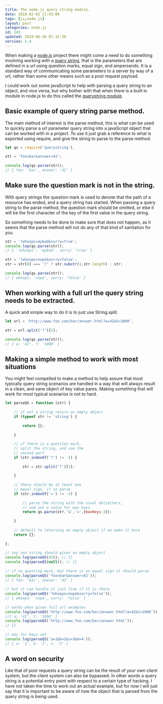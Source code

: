 ```yaml
---
title: The node.js query string module.
date: 2018-02-03 21:43:00
tags: [js,node.js]
layout: post
categories: node.js
id: 143
updated: 2018-06-26 07:32:39
version: 1.4
---
```


When making a [node.js](https://nodejs.org/en/) project there might come a need to do something involving working with a [query string](https://en.wikipedia.org/wiki/Query_string), that is the parameters that are defined in a url using question marks, equal sign, and ampersands. It is a standard way of communicating some parameters to a server by way of a url, rather than some other means such as a post request payload.

<!-- more -->

I could work out some javaScript to help with parsing a query string to an object, and vice versa, but why bother with that when there is a built in module in node.js to do this called the [querystring module](https://nodejs.org/api/querystring.html).

## Basic example of query string parse method.

The main method of interest is the parse method, this is what can be used to quickly parse a url parameter query string into a javaScript object that can be worked with in a project. To use it just grab a reference to what is exported using require, and give the string to parse to the parse method.

```js
let qs = require('querystring'),
 
str = 'foo=bar&answer=42';
 
console.log(qs.parse(str));
// { foo: 'bar', answer: '42' }
```

## Make sure the question mark is not in the string.

With query strings the question mark is used to denote that the path of a resource has ended, and a query string has started. When passing a query string to the parse method, the question mark should be omitted, or else it will be the first character of the key of the first value in the query string.

So something needs to be done to make sure that does not happen, as it seems that the parse method will not do any of that kind of sanitation for you.

```js
str = '?whoops=mybad&sorry=true';
console.log(qs.parse(str));
// { '?whoops': 'mybad', sorry: 'true' }
 
str = '?whoops=nope&sorry=false';
str = str[0] === '?' ? str.substr(1,str.length) : str;
 
console.log(qs.parse(str));
// { whoops: 'nope', sorry: 'false' }
```

## When working with a full url the query string needs to be extracted.

A quick and simple way to do it is to just use String.split.

```js
let url = 'http://www.foo.com/bar/answer.html?a=42&t=1000',
 
str = url.split('?')[1];
 
console.log(qs.parse(str));
// { a: '42', t: '1000' }
```

## Making a simple method to work with most situations

You might feel compelled to make a method to help assure that most typically query string scenarios are handled in a way that will always result in a clean, and sane object of key value pares. Making something that will work for most typical scenarios is not to hard.

```js
let parseQS = function (str) {
 
    // if not a string return an empty object
    if (typeof str != 'string') {
 
        return {};
 
    }
 
    // if there is a question mark,
    // split the string, and use the
    // second part
    if (str.indexOf('?') != -1) {
 
        str = str.split('?')[1];
 
    }
 
    // there should be at least one
    // equal sign, if so parse
    if (str.indexOf('=') != -1) {
 
        // parse the string with the usual delimiters,
        // and set a value for max keys 
        return qs.parse(str,'&','=',{maxKeys:3});
 
    }
 
    // default to returning an empty object if we make it here
    return {};
 
};
 
// any non string should given an empty object
console.log(parseQS(42)); // {}
console.log(parseQS(null)); // {}
 
// if no questing mark, but there is an equal sign it should parse
console.log(parseQS('foo=bar&answer=42'));
// { foo: 'bar', anwser: '42' }
 
// but it can handle it just fine if it is there
console.log(parseQS('?whoops=nope&sorry=false'));
// { whoops: 'nope', sorry: 'false' }
 
// works when given full url examples
console.log(parseQS('http://www.foo.com/bar/answer.html?a=42&t=1000'));
//{ a: '42', t: '1000' }
console.log(parseQS('http://www.foo.com/bar/answer.html'));
// {}
 
// max for keys set
console.log(parseQS('a=1&b=2&c=3&d=4'));
// { a: '1', b: '2', c: '3' }
```

## A word on security

Like that of post requests a query string can be the result of your own client system, but the client system can also be bypassed. In other words a query string is a potential entry point with respect to a certain type of hacking. I have not taken the time to work out an actual example, but for now I will just say that it is important to be aware of how the object that is parsed from the query string is being used.

